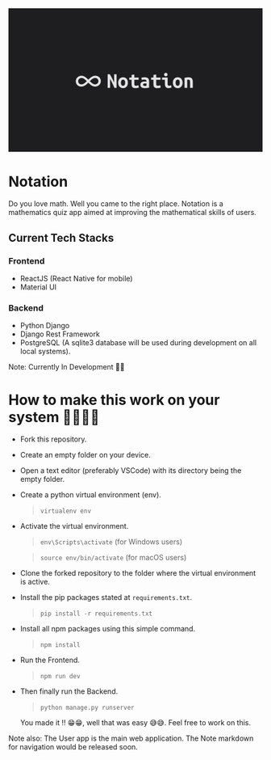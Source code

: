 <img src='./Base/Static/Images/PNG/Notation Dark.png' align-item='center' />

# Notation
Do you love math. Well you came to the right place. 
Notation is a mathematics quiz app aimed at improving the mathematical skills of users.

## Current Tech Stacks
### Frontend
- ReactJS (React Native for mobile)
- Material UI

### Backend
- Python Django
- Django Rest Framework
- PostgreSQL (A sqlite3 database will be used during development on all local systems).

Note: Currently In Development 🤞🤞

# How to make this work on your system 🧑‍💻🧑‍💻
- Fork this repository.
- Create an empty folder on your device.
- Open a text editor (preferably VSCode) with its directory being the empty folder.
- Create a python virtual environment (env).

    > `virtualenv env`
- Activate the virtual environment.

    > `env\Scripts\activate`    (for Windows users)
    
    > `source env/bin/activate`     (for macOS users)
- Clone the forked repository to the folder where the virtual environment is active.
- Install the pip packages stated at `requirements.txt`.
    > `pip install -r requirements.txt`

- Install all npm packages using this simple command.
    > `npm install`

- Run the Frontend.
    > `npm run dev`

- Then finally run the Backend.
    > `python manage.py runserver`

    You made it !! 😁😁, well that was easy 😅😅. Feel free to work on this.

Note also: The User app is the main web application. The Note markdown for navigation would be released soon.

